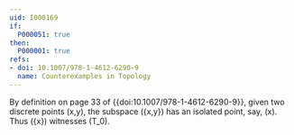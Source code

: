 ```yaml
---
uid: I000169
if:
  P000051: true
then:
  P000001: true
refs:
- doi: 10.1007/978-1-4612-6290-9
  name: Counterexamples in Topology
---
```


By definition on page 33 of {{doi:10.1007/978-1-4612-6290-9}},
given two discrete points \(x,y\), the subspace \(\{x,y\}\) has
an isolated point, say, \(x\). Thus \(\{x\}\) witnesses \(T_0\).
